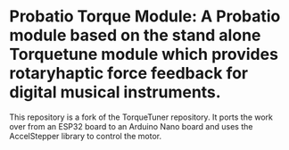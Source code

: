 # Probatio Torque Module: A Probatio module based on the stand alone Torquetune module which provides rotaryhaptic force feedback for digital musical instruments.

This repository is a fork of the TorqueTuner repository.  It ports the work over from an ESP32 board to an Arduino Nano board and uses the AccelStepper library to control the motor.
